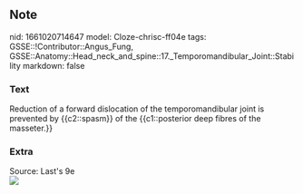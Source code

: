 ## Note
nid: 1661020714647
model: Cloze-chrisc-ff04e
tags: GSSE::!Contributor::Angus_Fung, GSSE::Anatomy::Head_neck_and_spine::17._Temporomandibular_Joint::Stability
markdown: false

### Text
Reduction of a forward dislocation of the temporomandibular joint is prevented by {{c2::spasm}} of the {{c1::posterior deep fibres of the masseter.}}

### Extra
<div>
  Source: Last's 9e
</div>
<div><img src=
"paste-8eaf81715b951a0b93fb47c22382598bb89579f1.jpg"></div>
